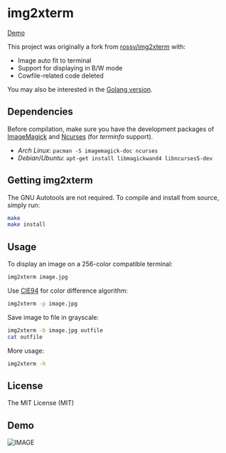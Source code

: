 # img2xterm

[Demo](#demo)

This project was originally a fork from [rossy/img2xterm][1] with:

  - Image auto fit to terminal
  - Support for displaying in B/W mode
  - Cowfile-related code deleted

You may also be interested in the [Golang version][5].

## Dependencies

Before compilation, make sure you have the development packages of
[ImageMagick][2] and [Ncurses][3] (for *terminfo* support).

  - *Arch Linux*: `pacman -S imagemagick-doc ncurses`
  - *Debian*/*Ubuntu*: `apt-get install libmagickwand4 libncurses5-dev`

## Getting img2xterm

The GNU Autotools are not required. To compile and install from source, simply
run:

```bash
make
make install
```

## Usage

To display an image on a 256-color compatible terminal:

```bash
img2xterm image.jpg
```

Use [CIE94][4] for color difference algorithm:

```bash
img2xterm -p image.jpg
```

Save image to file in grayscale:

```bash
img2xterm -b image.jpg outfile
cat outfile
```

More usage:

```bash
img2xterm -h
```

## License

The MIT License (MIT)

## Demo

![IMAGE](http://i.imgur.com/YfakxHd.png)

[1]: https://github.com/rossy/img2xterm
[2]: http://www.imagemagick.org
[3]: http://www.gnu.org/software/ncurses/ncurses.html
[4]: http://en.wikipedia.org/wiki/Color_difference#CIE94
[5]: https://github.com/kfei/sshcam/tree/master/img2xterm
